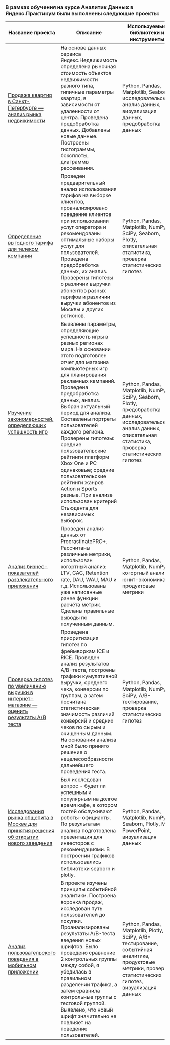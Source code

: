 ### В рамках обучения на курсе Аналитик Данных в Яндекс.Практикум были выполнены следующие проекты:

| Название проекта | Описание | Используемые библиотеки и инструменты |
| ------------- | ------------- | ------------- |
| [Продажа квартир в Санкт-Петербурге — анализ рынка недвижимости](https://github.com/styx-equivoque/YandexPracticumProjects/tree/main/flat_sales) | На основе данных сервиса Яндекс.Недвижимость определена рыночная стоимость объектов недвижимости разного типа, типичные параметры квартир, в зависимости от удаленности от центра. Проведена предобработка данных. Добавлены новые данные. Построены гистограммы, боксплоты, диаграммы рассеивания. | Python, Pandas, Matplotlib, Seaborn, исследовательский анализ данных, визуализация данных, предобработка данных |
| [Определение выгодного тарифа для телеком компании](https://github.com/styx-equivoque/YandexPracticumProjects/tree/main/best_rate_telecom) | Проведен предварительный анализ использования тарифов на выборке клиентов, проанализировано поведение клиентов при использовании услуг оператора и рекомендованы оптимальные наборы услуг для пользователей. Проведена предобработка данных, их анализ. Проверены гипотезы о различии выручки абонентов разных тарифов и различии выручки абонентов из Москвы и других регионов. | Python, Pandas, Matplotlib, NumPy, SciPy, Seaborn, Plotly, описательная статистика, проверка статистических гипотез |
| [Изучение закономерностей, определяющих успешность игр](https://github.com/styx-equivoque/YandexPracticumProjects/tree/main/computer_games) | Выявлены параметры, определяющие успешность игры в разных регионах мира. На основании этого подготовлен отчет для магазина компьютерных игр для планирования рекламных кампаний. Проведена предобработка данных, анализ. Выбран актуальный период для анализа. Составлены портреты пользователей каждого региона. Проверены гипотезы: средние пользовательские рейтинги платформ Xbox One и PC одинаковые; средние пользовательские рейтинги жанров Action и Sports разные. При анализе использован критерий Стьюдента для независимых выборок. | Python, Pandas, Matplotlib, NumPy, SciPy, Seaborn, Plotly, предобработка данных, исследовательский анализ данных, описательная статистика, проверка статистических гипотез |
| [Анализ бизнес-показателей развлекательного приложения](https://github.com/styx-equivoque/YandexPracticumProjects/tree/main/KPI_analysis) | Проведен анализ данных от ProcrastinatePRO+. Рассчитаны различные метрики, использован когортный анализ: LTV, CAC, Retention rate, DAU, WAU, MAU и т.д. Использованы уже написанные ранее функции расчёта метрик. Сделаны правильные выводы по полученным данным. | Python, Pandas, Matplotlib, NumPy, когортный анализ, юнит-экономика, продуктовые метрики |
| [Проверка гипотез по увеличению выручки в интернет-магазине — оценить результаты A/B теста](https://github.com/styx-equivoque/YandexPracticumProjects/tree/main/AB_test_results) | Проведена приоритизация гипотез по фреймворкам ICE и RICE. Проведен анализ результатов A/B-теста, построены графики кумулятивной выручки, среднего чека, конверсии по группам, а затем посчитана статистическая значимость различий конверсий и средних чеков по сырым и очищенным данным. На основании анализа мной было принято решение о нецелесообразности дальнейшего проведения теста. | Python, Pandas, Matplotlib, NumPy, SciPy, A/B-тестирование, проверка статистических гипотез |
| [Исследования рынка общепита в Москве для принятия решения об открытии нового заведения](https://github.com/styx-equivoque/YandexPracticumProjects/tree/main/food_services_Moscow) | Был исследован вопрос - будет ли успешным и популярным на долгое время кафе, в котором гостей обслуживают роботы-официанты. По результатам анализа подготовлена презентация для инвесторов с рекомендациями. В построении графиков использовались библиотеки seaborn и plotly.  | Python, Pandas, Matplotlib, NumPy, Seaborn, Plotly, MS PowerPoint, визуализация данных |
| [ Анализ пользовательского поведения в мобильном приложении](https://github.com/styx-equivoque/YandexPracticumProjects/tree/main/user_behavior_mobile_app) | В проекте изучены принципы событийной аналитики. Построена воронка продаж, исследован путь пользователей до покупки. Проанализированы результаты A/B-теста введения новых шрифтов. Было проведено сравнение 2 контрольных группы между собой, я убедилась в правильном разделении трафика, а затем сравнила контрольные группы с тестовой группой. Выявлено, что новый шрифт значительно не повлияет на поведение пользователей. | Python, Pandas, Matplotlib, Plotly, SciPy, A/B-тестирование, событийная аналитика, продуктовые метрики, проверка статистических гипотез, визуализация данных |
